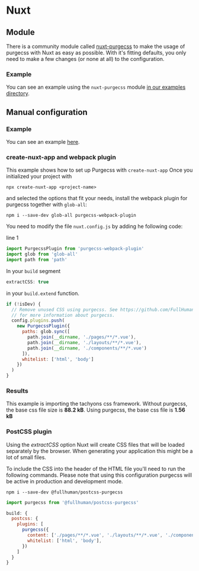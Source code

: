 # Nuxt

## Module

There is a community module called [nuxt-purgecss](https://github.com/Developmint/nuxt-purgecss) to make the usage of purgecss with Nuxt as easy as possible. With it's fitting defaults, you only need to make a few changes (or none at all)
to the configuration.

### Example

You can see an example using the `nuxt-purgecss` module [in our examples directory](https://github.com/FullHuman/purgecss/tree/master/examples/with-nuxt-module/).

## Manual configuration

### Example

You can see an example [here](https://github.com/FullHuman/purgecss/tree/master/examples/with-nuxt-manual/).

### create-nuxt-app and webpack plugin

This example shows how to set up Purgecss with `create-nuxt-app` 
Once you initialized your project with

```text
npx create-nuxt-app <project-name>
```

and selected the options that fit your needs,
install the webpack plugin for purgecss together with `glob-all`:

```text
npm i --save-dev glob-all purgecss-webpack-plugin
```

You need to modify the file `nuxt.config.js` by adding he following code:

line 1

```javascript
import PurgecssPlugin from 'purgecss-webpack-plugin'
import glob from 'glob-all'
import path from 'path'
```

In your `build` segment

```javascript
extractCSS: true
```

in your `build.extend` function.

```javascript
if (!isDev) {
  // Remove unused CSS using purgecss. See https://github.com/FullHuman/purgecss
  // for more information about purgecss.
  config.plugins.push(
    new PurgecssPlugin({
      paths: glob.sync([
        path.join(__dirname, './pages/**/*.vue'),
        path.join(__dirname, './layouts/**/*.vue'),
        path.join(__dirname, './components/**/*.vue')
      ]),
      whitelist: ['html', 'body']
    })
  )
}
```

### Results

This example is importing the tachyons css framework. Without purgecss, the base css file size is **88.2 kB**. Using purgecss, the base css file is **1.56 kB**

### PostCSS plugin

Using the *extractCSS* option Nuxt will create CSS files that will be loaded separately by the browser.
When generating your application this might be a lot of small files.

To include the CSS into the header of the HTML file you'll need to run the following commands. 
Please note that using this configuration purgecss will be active in production and development mode.

```text
npm i --save-dev @fullhuman/postcss-purgecss
```

```javascript
import purgecss from '@fullhuman/postcss-purgecss'
```

```javascript
build: {
  postcss: {
    plugins: [
      purgecss({
        content: ['./pages/**/*.vue', './layouts/**/*.vue', './components/**/*.vue'],
        whitelist: ['html', 'body'],
      })
    ]
  }
}
```
